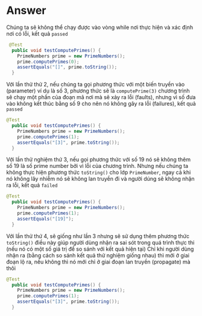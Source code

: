 # **Answer**
Chúng ta sẽ không thể chạy được vào vòng while nơi thực hiện và xác định nơi có lỗi, kết quả ```passed```
```java
 @Test
  public void testComputePrimes() {
    PrimeNumbers prime = new PrimeNumbers();
    prime.computePrimes(0);
    assertEquals("[]", prime.toString());
  }
```
Với lần thử thử 2, nếu chúng ta gọi phương thức với một biến truyền vào (parameter) ví dụ là số 3, phương thức sẽ là ```computePrime(3)``` chương trình sẽ chạy một phần của đoạn mã nơi mà sẽ xảy ra lỗi (faults), nhưng vì số đưa vào không kết thúc bằng số 9 cho nên nó không gây ra lỗi (failures), kết quả ```passed```
```java
@Test
  public void testComputePrimes() {
    PrimeNumbers prime = new PrimeNumbers();
    prime.computePrimes(1);
    assertEquals("[3]", prime.toString());
  }
```   

Với lần thử nghiệm thứ 3, nếu gọi phương thức với số 19 nó sẽ không thêm số 19 là số prime number bởi vì lỗi của chương trình. Nhưng nếu chúng ta không thực hiện phương thức ```toString()``` cho lớp ```PrimeNumber```, ngay cả khi nó không lây nhiễm nó sẽ không lan truyền đi và người dúng sẽ không nhận ra lỗi, kết quả ```failed```
```java
@Test
  public void testComputePrimes() {
    PrimeNumbers prime = new PrimeNumbers();
    prime.computePrimes(1);
    assertEquals("[19]");
  }
```
Với lần thử thứ 4, sẽ giống như lần 3 nhưng sẽ sử dụng thêm phương thức ```toString()``` điều này giúp người dùng nhận ra sai sót trong quá trình thực thi (nếu nó có một số giá trị để so sánh với kết quả hiện tại) Chỉ khi người dùng nhận ra (bằng cách so sánh kết quả thử nghiệm giống nhau) thì mới ở giai đoạn lộ ra, nếu không thì nó mới chỉ ở giai đoạn lan truyền (propagate) mà thôi
```java
@Test
  public void testComputePrimes() {
    PrimeNumbers prime = new PrimeNumbers();
    prime.computePrimes(1);
    assertEquals("[3]", prime.toString());
  }
```